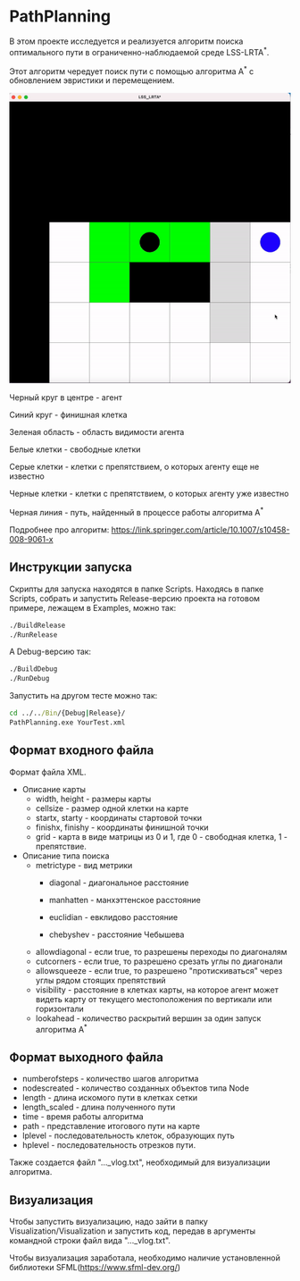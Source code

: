 # PathPlanning
В этом проекте исследуется и реализуется алгоритм поиска оптимального пути в ограниченно-наблюдаемой среде LSS-LRTA<sup>*</sup>.

Этот алгоритм чередует поиск пути с помощью алгоритма А<sup>*</sup> c обновлением эвристики и перемещением.

![alt-text](visualization.gif)

Черный круг в центре - агент

Синий круг - финишная клетка

Зеленая область - область видимости агента

Белые клетки - свободные клетки

Серые клетки - клетки с препятствием, о которых агенту еще не известно

Черные клетки - клетки с препятствием, о которых агенту уже известно

Черная линия - путь, найденный в процессе работы алгоритма A<sup>*</sup>

Подробнее про алгоритм: https://link.springer.com/article/10.1007/s10458-008-9061-x

## Инструкции запуска
Скрипты для запуска находятся в папке Scripts.
Находясь в папке Scripts, собрать и запустить Release-версию проекта на готовом примере, лежащем в Examples, можно так:
```bash
./BuildRelease
./RunRelease
```
А Debug-версию так:
```bash
./BuildDebug
./RunDebug
```
Запустить на другом тесте можно так:
```cmd
cd ../../Bin/{Debug|Release}/
PathPlanning.exe YourTest.xml
```

## Формат входного файла
Формат файла XML.
* Описание карты
  * width, height - размеры карты
  * cellsize - размер одной клетки на карте
  * startx, starty - координаты стартовой точки
  * finishx, finishy - координаты финишной точки
  * grid - карта в виде матрицы из 0 и 1, где 0 - свободная клетка, 1 - препятствие.   
* Описание типа поиска
  * metrictype - вид метрики
    * diagonal - диагональное расстояние  

    * manhatten - манхэттенское расстояние  
    
    * euclidian - евклидово расстояние  

    * chebyshev - расстояние Чебышева  
  * allowdiagonal - если true, то разрешены переходы по диагоналям
  * cutcorners - если true, то разрешено срезать углы по диагонали
  * allowsqueeze - если true, то разрешено "протискиваться" через углы рядом стоящих препятствий
  * visibility - расстояние в клетках карты, на которое агент может видеть карту от текущего местоположения по вертикали или горизонтали
  * lookahead - количество раскрытий вершин за один запуск алгоритма A<sup>*</sup>
  
## Формат выходного файла
* numberofsteps - количество шагов алгоритма
* nodescreated - количество созданных объектов типа Node
* length - длина искомого пути в клетках сетки
* length_scaled - длина полученного пути
* time - время работы алгоритма
* path - представление итогового пути на карте
* lplevel - последовательность клеток, образующих путь
* hplevel - последовательность отрезков пути.


Также создается файл "..._vlog.txt", необходимый для визуализации алгоритма.

## Визуализация

Чтобы запустить визуализацию, надо зайти в папку Visualization/Visualization и запустить код, передав в аргументы командной строки файл вида "..._vlog.txt".

Чтобы визуализация заработала, необходимо наличие установленной библиотеки SFML(https://www.sfml-dev.org/)
